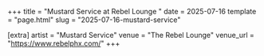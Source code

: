 +++
title = "Mustard Service at Rebel Lounge "
date = 2025-07-16
template = "page.html"
slug = "2025-07-16-mustard-service"

[extra]
artist = "Mustard Service"
venue = "The Rebel Lounge"
venue_url = "https://www.rebelphx.com/"
+++
